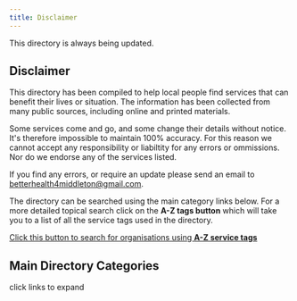 ```yaml
---
title: Disclaimer
---
```


This directory is always being updated.

## Disclaimer

This directory has been compiled to help local people find services that can benefit their lives or situation. The information has been collected from many public sources, including online and printed materials. 

Some services come and go, and some change their details without notice. It's therefore impossible to maintain 100% accuracy.  For this reason we cannot accept any responsibility or liabiltity for any errors or ommissions.  Nor do we endorse any of the services listed.

If you find any errors, or require an update please send an email to [betterhealth4middleton@gmail.com](mailto:betterhealth4middleton@gmail.com).

The directory can be searched using the main category links below. For a more detailed topical search click on the **A-Z tags button** which will take you to a list of all the service tags used in the directory.

<a href="/tags" class="button">Click this button to search for organisations using **A-Z service tags**</a>

## Main Directory Categories
click links to expand
